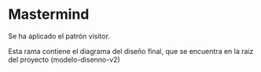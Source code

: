 # Mastermind
Se ha aplicado el patrón visitor.

Esta rama contiene el diagrama del diseño final, que se encuentra en la raiz del proyecto (modelo-disenno-v2)
